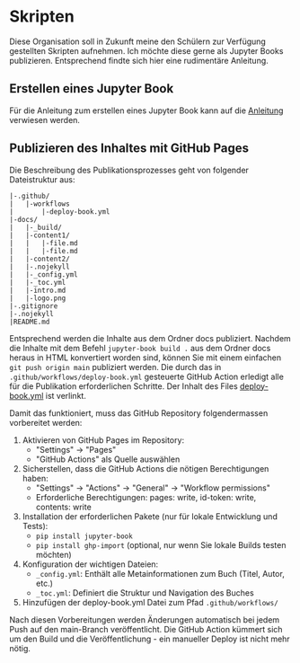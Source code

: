 # Skripten

Diese Organisation soll in Zukunft meine den Schülern zur Verfügung gestellten Skripten aufnehmen. Ich möchte diese gerne als Jupyter Books publizieren. Entsprechend findte sich hier eine rudimentäre Anleitung.

## Erstellen eines Jupyter Book

Für die Anleitung zum erstellen eines Jupyter Book kann auf die 
[Anleitung](https://jupyterbook.org/en/stable/start/your-first-book.html)
verwiesen werden. 

## Publizieren des Inhaltes mit GitHub Pages

Die Beschreibung des Publikationsprozesses geht von folgender Dateistruktur aus:

```{txt}
|-.github/  
|   |-workflows  
|       |-deploy-book.yml  
|-docs/  
|   |-_build/  
|   |-content1/  
|   |   |-file.md  
|   |   |-file.md  
|   |-content2/  
|   |-.nojekyll  
|   |-_config.yml  
|   |-_toc.yml
|   |-intro.md
|   |-logo.png
|-.gitignore
|-.nojekyll
|README.md
```

Entsprechend werden die Inhalte aus dem Ordner docs publiziert. Nachdem
die Inhalte mit dem Befehl `jupyter-book build .` aus dem Ordner docs
heraus in HTML konvertiert worden sind, können Sie mit einem einfachen
`git push origin main` publiziert werden. Die durch das in 
`.github/workflows/deploy-book.yml` gesteuerte GitHub Action erledigt alle
für die Publikation erforderlichen Schritte. Der Inhalt des Files 
[deploy-book.yml](../sources/deploy-book.yml)
ist verlinkt.

Damit das funktioniert, muss das GitHub Repository folgendermassen
vorbereitet werden:

1. Aktivieren von GitHub Pages im Repository:
   * "Settings" → "Pages"
   * "GitHub Actions" als Quelle auswählen
2. Sicherstellen, dass die GitHub Actions die nötigen Berechtigungen haben:
   * "Settings" → "Actions" → "General" → "Workflow permissions"
   * Erforderliche Berechtigungen: pages: write, id-token: write, contents: write
3. Installation der erforderlichen Pakete (nur für lokale Entwicklung und Tests):
   * `pip install jupyter-book`
   * `pip install ghp-import` (optional, nur wenn Sie lokale Builds testen möchten)
4. Konfiguration der wichtigen Dateien:
   * `_config.yml`: Enthält alle Metainformationen zum Buch (Titel, Autor, etc.)
   * `_toc.yml`: Definiert die Struktur und Navigation des Buches
5. Hinzufügen der deploy-book.yml Datei zum Pfad `.github/workflows/`

Nach diesen Vorbereitungen werden Änderungen automatisch bei jedem Push
auf den main-Branch veröffentlicht. Die GitHub Action kümmert sich um
den Build und die Veröffentlichung - ein manueller Deploy ist nicht mehr
nötig.



